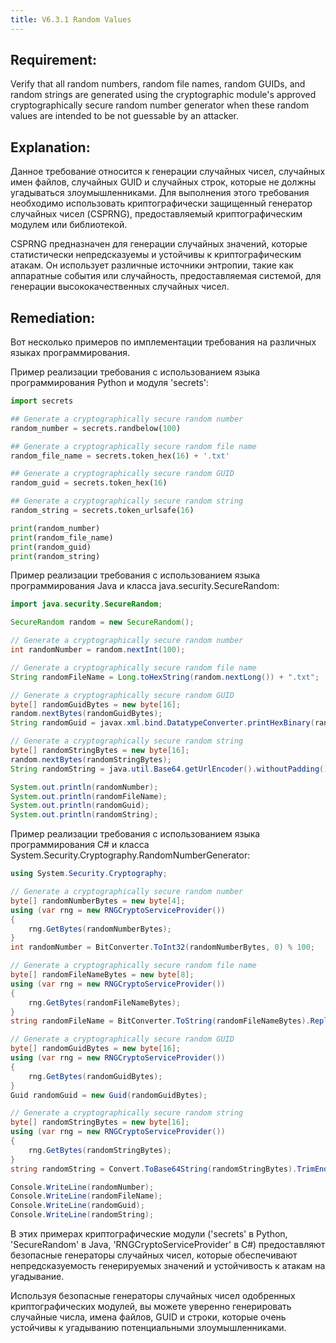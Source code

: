 ```yaml
---
title: V6.3.1 Random Values
---
```




## Requirement:

Verify that all random numbers, random file names, random GUIDs, and random strings are generated using the cryptographic module's approved cryptographically secure random number generator when these random values are intended to be not guessable by an attacker.



## Explanation:

Данное требование относится к генерации случайных чисел, случайных имен файлов, случайных GUID и случайных строк, которые не должны угадываться злоумышленниками. Для выполнения этого требования необходимо использовать криптографически защищенный генератор случайных чисел (CSPRNG), предоставляемый криптографическим модулем или библиотекой.

CSPRNG предназначен для генерации случайных значений, которые статистически непредсказуемы и устойчивы к криптографическим атакам. Он использует различные источники энтропии, такие как аппаратные события или случайность, предоставляемая системой, для генерации высококачественных случайных чисел.

## Remediation:

Вот несколько примеров по имплементации требования на различных языках программирования.

Пример реализации требования с использованием языка программирования Python и модуля 'secrets':

```python title="Python (using the 'secrets' module)"
import secrets

## Generate a cryptographically secure random number
random_number = secrets.randbelow(100)

## Generate a cryptographically secure random file name
random_file_name = secrets.token_hex(16) + '.txt'

## Generate a cryptographically secure random GUID
random_guid = secrets.token_hex(16)

## Generate a cryptographically secure random string
random_string = secrets.token_urlsafe(16)

print(random_number)
print(random_file_name)
print(random_guid)
print(random_string)
```

Пример реализации требования с использованием языка программирования Java и класса java.security.SecureRandom:

```java title="Java (using the java.security.SecureRandom class)"
import java.security.SecureRandom;

SecureRandom random = new SecureRandom();

// Generate a cryptographically secure random number
int randomNumber = random.nextInt(100);

// Generate a cryptographically secure random file name
String randomFileName = Long.toHexString(random.nextLong()) + ".txt";

// Generate a cryptographically secure random GUID
byte[] randomGuidBytes = new byte[16];
random.nextBytes(randomGuidBytes);
String randomGuid = javax.xml.bind.DatatypeConverter.printHexBinary(randomGuidBytes);

// Generate a cryptographically secure random string
byte[] randomStringBytes = new byte[16];
random.nextBytes(randomStringBytes);
String randomString = java.util.Base64.getUrlEncoder().withoutPadding().encodeToString(randomStringBytes);

System.out.println(randomNumber);
System.out.println(randomFileName);
System.out.println(randomGuid);
System.out.println(randomString);
```

Пример реализации требования с использованием языка программирования C# и класса System.Security.Cryptography.RandomNumberGenerator:

```c# title="C# (using the System.Security.Cryptography.RandomNumberGenerator class)"
using System.Security.Cryptography;

// Generate a cryptographically secure random number
byte[] randomNumberBytes = new byte[4];
using (var rng = new RNGCryptoServiceProvider())
{
    rng.GetBytes(randomNumberBytes);
}
int randomNumber = BitConverter.ToInt32(randomNumberBytes, 0) % 100;

// Generate a cryptographically secure random file name
byte[] randomFileNameBytes = new byte[8];
using (var rng = new RNGCryptoServiceProvider())
{
    rng.GetBytes(randomFileNameBytes);
}
string randomFileName = BitConverter.ToString(randomFileNameBytes).Replace("-", "") + ".txt";

// Generate a cryptographically secure random GUID
byte[] randomGuidBytes = new byte[16];
using (var rng = new RNGCryptoServiceProvider())
{
    rng.GetBytes(randomGuidBytes);
}
Guid randomGuid = new Guid(randomGuidBytes);

// Generate a cryptographically secure random string
byte[] randomStringBytes = new byte[16];
using (var rng = new RNGCryptoServiceProvider())
{
    rng.GetBytes(randomStringBytes);
}
string randomString = Convert.ToBase64String(randomStringBytes).TrimEnd('=').Replace('+', '-').Replace('/', '_');

Console.WriteLine(randomNumber);
Console.WriteLine(randomFileName);
Console.WriteLine(randomGuid);
Console.WriteLine(randomString);
```


В этих примерах криптографические модули ('secrets' в Python, 'SecureRandom' в Java, 'RNGCryptoServiceProvider' в C#) предоставляют безопасные генераторы случайных чисел, которые обеспечивают непредсказуемость генерируемых значений и устойчивость к атакам на угадывание.

Используя безопасные генераторы случайных чисел одобренных криптографических модулей, вы можете уверенно генерировать случайные числа, имена файлов, GUID и строки, которые очень устойчивы к угадыванию потенциальными злоумышленниками.

